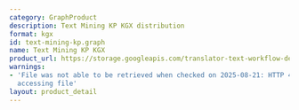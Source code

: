 ```yaml
---
category: GraphProduct
description: Text Mining KP KGX distribution
format: kgx
id: text-mining-kp.graph
name: Text Mining KP KGX
product_url: https://storage.googleapis.com/translator-text-workflow-dev-public/kgx/UniProt/targeted_assertions.tar.gz
warnings:
- 'File was not able to be retrieved when checked on 2025-08-21: HTTP 404 error when
  accessing file'
layout: product_detail
---
```


